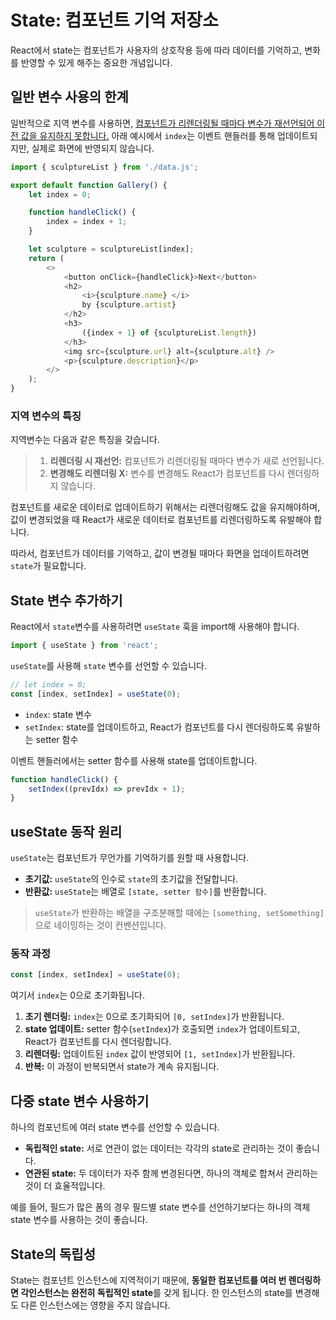 # State: 컴포넌트 기억 저장소

React에서 state는 컴포넌트가 사용자의 상호작용 등에 따라 데이터를 기억하고, 변화를 반영할 수 있게 해주는 중요한 개념입니다.

## 일반 변수 사용의 한계

일반적으로 지역 변수를 사용하면, <ins>컴포넌트가 리렌더링될 때마다 변수가 재선언되어 이전 값을 유지하지 못합니다.</ins>
아래 예시에서 `index`는 이벤트 핸들러를 통해 업데이트되지만, 실제로 화면에 반영되지 않습니다.

```js
import { sculptureList } from './data.js';

export default function Gallery() {
    let index = 0;

    function handleClick() {
        index = index + 1;
    }

    let sculpture = sculptureList[index];
    return (
        <>
            <button onClick={handleClick}>Next</button>
            <h2>
                <i>{sculpture.name} </i>
                by {sculpture.artist}
            </h2>
            <h3>
                ({index + 1} of {sculptureList.length})
            </h3>
            <img src={sculpture.url} alt={sculpture.alt} />
            <p>{sculpture.description}</p>
        </>
    );
}
```

### 지역 변수의 특징

지역변수는 다음과 같은 특징을 갖습니다.

> 1. **리렌더링 시 재선언:** 컴포넌트가 리렌더링될 때마다 변수가 새로 선언됩니다.
> 2. **변경해도 리렌더링 X:** 변수를 변경해도 React가 컴포넌트를 다시 렌더링하지 않습니다.

컴포넌트를 새로운 데이터로 업데이트하기 위해서는 리렌더링해도 값을 유지해야하며, 값이 변경되었을 때 React가 새로운 데이터로 컴포넌트를 리렌더링하도록 유발해야 합니다.

따라서, 컴포넌트가 데이터를 기억하고, 값이 변경될 때마다 화면을 업데이트하려면 `state`가 필요합니다.

## State 변수 추가하기

React에서 `state`변수를 사용하려면 `useState` 훅을 import해 사용해야 합니다.

```js
import { useState } from 'react';
```

`useState`를 사용해 `state` 변수를 선언할 수 있습니다.

```js
// let index = 0;
const [index, setIndex] = useState(0);
```

-   `index`: state 변수
-   `setIndex`: state를 업데이트하고, React가 컴포넌트를 다시 렌더링하도록 유발하는 setter 함수

이벤트 핸들러에서는 setter 함수를 사용해 state를 업데이트합니다.

```js
function handleClick() {
    setIndex((prevIdx) => prevIdx + 1);
}
```

## useState 동작 원리

`useState`는 컴포넌트가 무언가를 기억하기를 원할 때 사용합니다.

-   **초기값:** `useState`의 인수로 `state`의 초기값을 전달합니다.
-   **반환값:** `useState`는 배열로 `[state, setter 함수]`를 반환합니다.

> `useState`가 반환하는 배열을 구조분해할 때에는 `[something, setSomething]`으로 네이밍하는 것이 컨벤션입니다.

### 동작 과정

```js
const [index, setIndex] = useState(0);
```

여기서 `index`는 0으로 초기화됩니다.

1. **초기 렌더링:** `index`는 0으로 초기화되어 `[0, setIndex]`가 반환됩니다.
2. **state 업데이트:** setter 함수(`setIndex`)가 호출되면 `index`가 업데이트되고, React가 컴포넌트를 다시 렌더링합니다.
3. **리렌더링:** 업데이트된 `index` 값이 반영되어 `[1, setIndex]`가 반환됩니다.
4. **반복:** 이 과정이 반복되면서 state가 계속 유지됩니다.

## 다중 state 변수 사용하기

하나의 컴포넌트에 여러 state 변수를 선언할 수 있습니다.

-   **독립적인 state:** 서로 연관이 없는 데이터는 각각의 state로 관리하는 것이 좋습니다.
-   **연관된 state:** 두 데이터가 자주 함께 변경된다면, 하나의 객체로 합쳐서 관리하는 것이 더 효율적입니다.

예를 들어, 필드가 많은 폼의 경우 필드별 state 변수를 선언하기보다는 하나의 객체 state 변수를 사용하는 것이 좋습니다.

## State의 독립성

State는 컴포넌트 인스턴스에 지역적이기 때문에, **동일한 컴포넌트를 여러 번 렌더링하면 각인스턴스는 완전히 독립적인 state**를 갖게 됩니다. 한 인스턴스의 state를 변경해도 다른 인스턴스에는 영향을 주지 않습니다.
